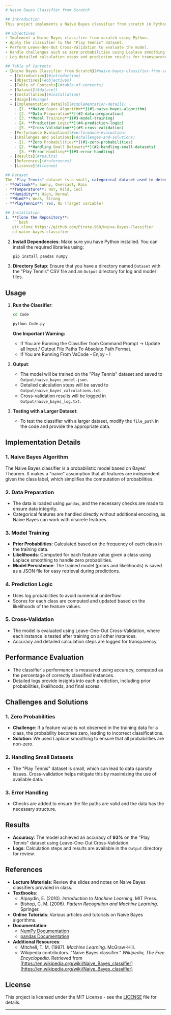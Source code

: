 ```yaml
---
# Naive Bayes Classifier from Scratch

## Introduction
This project implements a Naive Bayes classifier from scratch in Python, designed to classify data based on probabilities derived from a training dataset. The "Play Tennis" dataset is used as an example to demonstrate the classifier's functionality. The implementation focuses on understanding the core concepts of Naive Bayes without relying on pre-built machine learning libraries like `scikit-learn`.

## Objectives
- Implement a Naive Bayes classifier from scratch using Python.
- Apply the classifier to the "Play Tennis" dataset.
- Perform Leave-One-Out Cross-Validation to evaluate the model.
- Handle challenges such as zero probabilities using Laplace smoothing.
- Log detailed calculation steps and prediction results for transparency.

## Table of Contents
- [Naive Bayes Classifier from Scratch](#naive-bayes-classifier-from-scratch)
  - [Introduction](#introduction)
  - [Objectives](#objectives)
  - [Table of Contents](#table-of-contents)
  - [Dataset](#dataset)
  - [Installation](#installation)
  - [Usage](#usage)
  - [Implementation Details](#implementation-details)
    - [1. **Naive Bayes Algorithm**](#1-naive-bayes-algorithm)
    - [2. **Data Preparation**](#2-data-preparation)
    - [3. **Model Training**](#3-model-training)
    - [4. **Prediction Logic**](#4-prediction-logic)
    - [5. **Cross-Validation**](#5-cross-validation)
  - [Performance Evaluation](#performance-evaluation)
  - [Challenges and Solutions](#challenges-and-solutions)
    - [1. **Zero Probabilities**](#1-zero-probabilities)
    - [2. **Handling Small Datasets**](#2-handling-small-datasets)
    - [3. **Error Handling**](#3-error-handling)
  - [Results](#results)
  - [References](#references)
  - [License](#license)

## Dataset
The "Play Tennis" dataset is a small, categorical dataset used to determine if a game of tennis will be played based on weather conditions. The features include:
- **Outlook**: Sunny, Overcast, Rain
- **Temperature**: Hot, Mild, Cool
- **Humidity**: High, Normal
- **Wind**: Weak, Strong
- **PlayTennis**: Yes, No (Target variable)

## Installation
1. **Clone the Repository**:
   ```bash
   git clone https://github.com/Pirate-960/Naive-Bayes-Classifier
   cd naive-bayes-classifier
   ```

2. **Install Dependencies**:
   Make sure you have Python installed. You can install the required libraries using:
   ```bash
   pip install pandas numpy
   ```

3. **Directory Setup**:
   Ensure that you have a directory named `Dataset` with the "Play Tennis" CSV file and an `Output` directory for log and model files.

## Usage
1. **Run the Classifier**:
   ```bash
   cd Code
   ```
   ```bash
   python Code.py
   ```

   **One Important Warning:**
   
   - If You are Running the Classifier from Command Prompt -> Update all Input / Output File Paths To Absolute Path Format.
   - If You are Running From VsCode - Enjoy - !

2. **Output**:
   - The model will be trained on the "Play Tennis" dataset and saved to `Output/naive_bayes_model.json`.
   - Detailed calculation steps will be saved to `Output/naive_bayes_calculations.txt`.
   - Cross-validation results will be logged in `Output/naive_bayes_log.txt`.

3. **Testing with a Larger Dataset**:
   - To test the classifier with a larger dataset, modify the `file_path` in the code and provide the appropriate data.

## Implementation Details
### 1. **Naive Bayes Algorithm**
The Naive Bayes classifier is a probabilistic model based on Bayes' Theorem. It makes a "naive" assumption that all features are independent given the class label, which simplifies the computation of probabilities.

### 2. **Data Preparation**
- The data is loaded using `pandas`, and the necessary checks are made to ensure data integrity.
- Categorical features are handled directly without additional encoding, as Naive Bayes can work with discrete features.

### 3. **Model Training**
- **Prior Probabilities**: Calculated based on the frequency of each class in the training data.
- **Likelihoods**: Computed for each feature value given a class using Laplace smoothing to handle zero probabilities.
- **Model Persistence**: The trained model (priors and likelihoods) is saved as a JSON file for easy retrieval during predictions.

### 4. **Prediction Logic**
- Uses log probabilities to avoid numerical underflow.
- Scores for each class are computed and updated based on the likelihoods of the feature values.

### 5. **Cross-Validation**
- The model is evaluated using Leave-One-Out Cross-Validation, where each instance is tested after training on all other instances.
- Accuracy and detailed calculation steps are logged for transparency.

## Performance Evaluation
- The classifier's performance is measured using accuracy, computed as the percentage of correctly classified instances.
- Detailed logs provide insights into each prediction, including prior probabilities, likelihoods, and final scores.

## Challenges and Solutions
### 1. **Zero Probabilities**
- **Challenge**: If a feature value is not observed in the training data for a class, the probability becomes zero, leading to incorrect classifications.
- **Solution**: We used Laplace smoothing to ensure that all probabilities are non-zero.

### 2. **Handling Small Datasets**
- The "Play Tennis" dataset is small, which can lead to data sparsity issues. Cross-validation helps mitigate this by maximizing the use of available data.

### 3. **Error Handling**
- Checks are added to ensure the file paths are valid and the data has the necessary structure.

## Results
- **Accuracy**: The model achieved an accuracy of **93%** on the "Play Tennis" dataset using Leave-One-Out Cross-Validation.
- **Logs**: Calculation steps and results are available in the `Output` directory for review.

## References
- **Lecture Materials**: Review the slides and notes on Naive Bayes classifiers provided in class.
- **Textbooks**:
  - Alpaydin, E. (2010). *Introduction to Machine Learning*. MIT Press.
  - Bishop, C. M. (2006). *Pattern Recognition and Machine Learning*. Springer.
- **Online Tutorials**: Various articles and tutorials on Naive Bayes algorithms.
- **Documentation**:
  - [NumPy Documentation](https://numpy.org/doc/)
  - [pandas Documentation](https://pandas.pydata.org/docs/)
- **Additional Resources**:
  - Mitchell, T. M. (1997). *Machine Learning*. McGraw-Hill.
  - Wikipedia contributors. "Naive Bayes classifier." *Wikipedia, The Free Encyclopedia*. Retrieved from [https://en.wikipedia.org/wiki/Naive_Bayes_classifier](https://en.wikipedia.org/wiki/Naive_Bayes_classifier)

## License
This project is licensed under the MIT License - see the [LICENSE](LICENSE) file for details.

---
```

